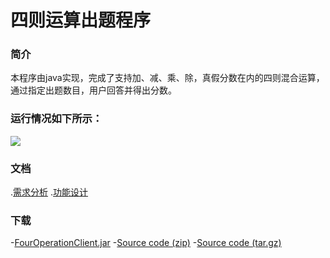 # 四则运算出题程序

### 简介
本程序由java实现，完成了支持加、减、乘、除，真假分数在内的四则混合运算，通过指定出题数目，用户回答并得出分数。
### 运行情况如下所示：
![](/FourOperation/test/test.png)
### 文档
.[需求分析](/FourOperation/doc/需求分析.docx)
.[功能设计](/FourOperation/doc/功能设计.docx)
### 下载
-[FourOperationClient.jar](https://github.com/hbelove/FourOperation/releases/download/0.0.1/FourOperationClient.jar)
-[Source code (zip)](https://github.com/hbelove/FourOperation/archive/0.0.1.zip)
-[Source code (tar.gz)](https://github.com/hbelove/FourOperation/archive/0.0.1.tar.gz)